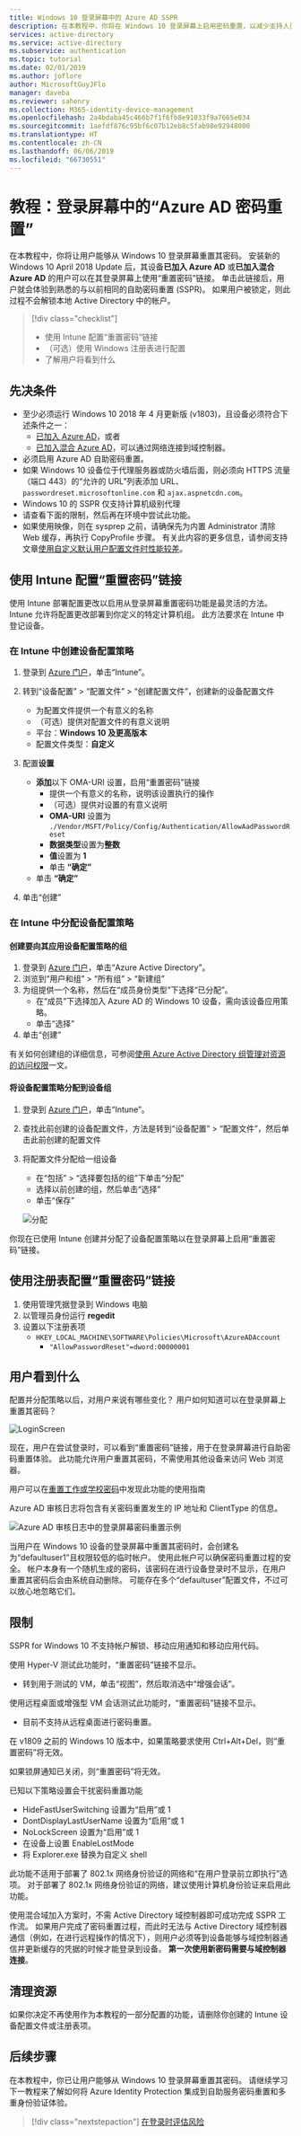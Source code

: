 ```yaml
---
title: Windows 10 登录屏幕中的 Azure AD SSPR
description: 在本教程中，你将在 Windows 10 登录屏幕上启用密码重置，以减少支持人员呼叫。
services: active-directory
ms.service: active-directory
ms.subservice: authentication
ms.topic: tutorial
ms.date: 02/01/2019
ms.author: joflore
author: MicrosoftGuyJFlo
manager: daveba
ms.reviewer: sahenry
ms.collection: M365-identity-device-management
ms.openlocfilehash: 2a4bdaba45c466b7f1f6fb8e91033f9a7665e034
ms.sourcegitcommit: 1aefdf876c95bf6c07b12eb8c5fab98e92948000
ms.translationtype: HT
ms.contentlocale: zh-CN
ms.lasthandoff: 06/06/2019
ms.locfileid: "66730551"
---
```

# <a name="tutorial-azure-ad-password-reset-from-the-login-screen"></a>教程：登录屏幕中的“Azure AD 密码重置”

在本教程中，你将让用户能够从 Windows 10 登录屏幕重置其密码。 安装新的 Windows 10 April 2018 Update 后，其设备**已加入 Azure AD** 或**已加入混合 Azure AD** 的用户可以在其登录屏幕上使用“重置密码”链接。 单击此链接后，用户就会体验到熟悉的与以前相同的自助密码重置 (SSPR)。 如果用户被锁定，则此过程不会解锁本地 Active Directory 中的帐户。

> [!div class="checklist"]
> * 使用 Intune 配置“重置密码”链接
> * （可选）使用 Windows 注册表进行配置
> * 了解用户将看到什么

## <a name="prerequisites"></a>先决条件

* 至少必须运行 Windows 10 2018 年 4 月更新版 (v1803)，且设备必须符合下述条件之一：
   * [已加入 Azure AD](../device-management-azure-portal.md)，或者
   * [已加入混合 Azure AD](../device-management-hybrid-azuread-joined-devices-setup.md)，可以通过网络连接到域控制器。
* 必须启用 Azure AD 自助密码重置。
* 如果 Windows 10 设备位于代理服务器或防火墙后面，则必须向 HTTPS 流量（端口 443）的“允许的 URL”列表添加 URL、`passwordreset.microsoftonline.com` 和 `ajax.aspnetcdn.com`。
* Windows 10 的 SSPR 仅支持计算机级别代理
* 请查看下面的限制，然后再在环境中尝试此功能。
* 如果使用映像，则在 sysprep 之前，请确保先为内置 Administrator 清除 Web 缓存，再执行 CopyProfile 步骤。 有关此内容的更多信息，请参阅支持文章[使用自定义默认用户配置文件时性能较差](https://support.microsoft.com/help/4056823/performance-issue-with-custom-default-user-profile)。

## <a name="configure-reset-password-link-using-intune"></a>使用 Intune 配置“重置密码”链接

使用 Intune 部署配置更改以启用从登录屏幕重置密码功能是最灵活的方法。 Intune 允许将配置更改部署到你定义的特定计算机组。 此方法要求在 Intune 中登记设备。

### <a name="create-a-device-configuration-policy-in-intune"></a>在 Intune 中创建设备配置策略

1. 登录到 [Azure 门户](https://portal.azure.com)，单击“Intune”。 
2. 转到“设备配置”   >   “配置文件” >   “创建配置文件”，创建新的设备配置文件
   * 为配置文件提供一个有意义的名称
   * （可选）提供对配置文件的有意义说明
   * 平台：**Windows 10 及更高版本**
   * 配置文件类型：**自定义**

3. 配置**设置**
   * **添加**以下 OMA-URI 设置，启用“重置密码”链接
      * 提供一个有意义的名称，说明该设置执行的操作
      * （可选）提供对设置的有意义说明
      * **OMA-URI** 设置为 `./Vendor/MSFT/Policy/Config/Authentication/AllowAadPasswordReset`
      * **数据类型**设置为**整数**
      * **值**设置为 **1**
      * 单击 **“确定”**
   * 单击 **“确定”**
4. 单击“创建” 

### <a name="assign-a-device-configuration-policy-in-intune"></a>在 Intune 中分配设备配置策略

#### <a name="create-a-group-to-apply-device-configuration-policy-to"></a>创建要向其应用设备配置策略的组

1. 登录到 [Azure 门户](https://portal.azure.com)，单击“Azure Active Directory”。 
2. 浏览到“用户和组”   >   “所有组” >   “新建组”
3. 为组提供一个名称，然后在“成员身份类型”下选择“已分配”。  
   * 在“成员”下选择加入 Azure AD 的 Windows 10 设备，需向该设备应用策略。 
   * 单击“选择” 
4. 单击“创建” 

有关如何创建组的详细信息，可参阅[使用 Azure Active Directory 组管理对资源的访问权限](../fundamentals/active-directory-manage-groups.md)一文。

#### <a name="assign-device-configuration-policy-to-device-group"></a>将设备配置策略分配到设备组

1. 登录到 [Azure 门户](https://portal.azure.com)，单击“Intune”。 
2. 查找此前创建的设备配置文件，方法是转到“设备配置”   >   “配置文件”，然后单击此前创建的配置文件
3. 将配置文件分配给一组设备 
   *  在“包括”   >   “选择要包括的组”下单击“分配”
   * 选择以前创建的组，然后单击“选择” 
   * 单击“保存” 

   ![分配][Assignment]

你现在已使用 Intune 创建并分配了设备配置策略以在登录屏幕上启用“重置密码”链接。

## <a name="configure-reset-password-link-using-the-registry"></a>使用注册表配置“重置密码”链接

1. 使用管理凭据登录到 Windows 电脑
2. 以管理员身份运行 **regedit**
3. 设置以下注册表项
   * `HKEY_LOCAL_MACHINE\SOFTWARE\Policies\Microsoft\AzureADAccount`
      * `"AllowPasswordReset"=dword:00000001`

## <a name="what-do-users-see"></a>用户看到什么

配置并分配策略以后，对用户来说有哪些变化？ 用户如何知道可以在登录屏幕上重置其密码？

![LoginScreen][LoginScreen]

现在，用户在尝试登录时，可以看到“重置密码”链接，用于在登录屏幕进行自助密码重置体验。 此功能允许用户重置其密码，不需使用其他设备来访问 Web 浏览器。

用户可以在[重置工作或学校密码](../user-help/active-directory-passwords-update-your-own-password.md#reset-password-at-sign-in)中发现此功能的使用指南

Azure AD 审核日志将包含有关密码重置发生的 IP 地址和 ClientType 的信息。

![Azure AD 审核日志中的登录屏幕密码重置示例](media/tutorial-sspr-windows/windows-sspr-azure-ad-audit-log.png)

当用户在 Windows 10 设备的登录屏幕中重置其密码时，会创建名为“defaultuser1”且权限较低的临时帐户。 使用此帐户可以确保密码重置过程的安全。 帐户本身有一个随机生成的密码，该密码在进行设备登录时不显示，在用户重置其密码后会由系统自动删除。 可能存在多个“defaultuser”配置文件，不过可以放心地忽略它们。

## <a name="limitations"></a>限制

SSPR for Windows 10 不支持帐户解锁、移动应用通知和移动应用代码。

使用 Hyper-V 测试此功能时，“重置密码”链接不显示。

* 转到用于测试的 VM，单击“视图”，然后取消选中“增强会话”。  

使用远程桌面或增强型 VM 会话测试此功能时，“重置密码”链接不显示。

* 目前不支持从远程桌面进行密码重置。

在 v1809 之前的 Windows 10 版本中，如果策略要求使用 Ctrl+Alt+Del，则“重置密码”将无效。 

如果锁屏通知已关闭，则“重置密码”将无效。 

已知以下策略设置会干扰密码重置功能

   * HideFastUserSwitching 设置为“启用”或 1
   * DontDisplayLastUserName 设置为“启用”或 1
   * NoLockScreen 设置为“启用”或 1
   * 在设备上设置 EnableLostMode
   * 将 Explorer.exe 替换为自定义 shell

此功能不适用于部署了 802.1x 网络身份验证的网络和“在用户登录前立即执行”选项。 对于部署了 802.1x 网络身份验证的网络，建议使用计算机身份验证来启用此功能。

使用混合域加入方案时，不需 Active Directory 域控制器即可成功完成 SSPR 工作流。 如果用户完成了密码重置过程，而此时无法与 Active Directory 域控制器通信（例如，在进行远程操作的情况下），则用户必须等到设备能够与域控制器通信并更新缓存的凭据的时候才能登录到设备。 **第一次使用新密码需要与域控制器连接**。

## <a name="clean-up-resources"></a>清理资源

如果你决定不再使用作为本教程的一部分配置的功能，请删除你创建的 Intune 设备配置文件或注册表项。

## <a name="next-steps"></a>后续步骤

在本教程中，你已让用户能够从 Windows 10 登录屏幕重置其密码。 请继续学习下一教程来了解如何将 Azure Identity Protection 集成到自助服务密码重置和多重身份验证体验。

> [!div class="nextstepaction"]
> [在登录时评估风险](tutorial-risk-based-sspr-mfa.md)

[Assignment]: ./media/tutorial-sspr-windows/profile-assignment.png "将 Intune 设备配置策略分配给一组 Windows 10 设备"
[LoginScreen]: ./media/tutorial-sspr-windows/logon-reset-password.png "Windows 10 登录屏幕中的“重置密码”链接"
